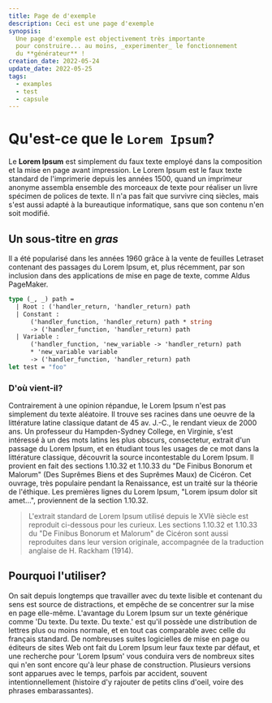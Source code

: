 ```yaml
---
title: Page de d'exemple
description: Ceci est une page d'exemple
synopsis:
  Une page d'exemple est objectivement très importante
  pour construire... au moins, _experimenter_ le fonctionnement
  du **générateur** !
creation_date: 2022-05-24
update_date: 2022-05-25
tags: 
  - examples 
  - test
  - capsule
---
```


# Qu'est-ce que le `Lorem Ipsum`?

Le **Lorem Ipsum** est simplement du faux texte employé dans la composition et
la mise en page avant impression. Le Lorem Ipsum est le faux texte standard de
l'imprimerie depuis les années 1500, quand un imprimeur anonyme assembla
ensemble des morceaux de texte pour réaliser un livre spécimen de polices de
texte. Il n'a pas fait que survivre cinq siècles, mais s'est aussi adapté à la
bureautique informatique, sans que son contenu n'en soit modifié.

## Un sous-titre en _gras_

Il a été
popularisé dans les années 1960 grâce à la vente de feuilles Letraset contenant
des passages du Lorem Ipsum, et, plus récemment, par son inclusion dans des
applications de mise en page de texte, comme Aldus PageMaker.

```ocaml
type (_, _) path =
  | Root : ('handler_return, 'handler_return) path
  | Constant :
      ('handler_function, 'handler_return) path * string
      -> ('handler_function, 'handler_return) path
  | Variable :
      ('handler_function, 'new_variable -> 'handler_return) path
      * 'new_variable variable
      -> ('handler_function, 'handler_return) path
let test = "foo"
```

### D'où vient-il?

Contrairement à une opinion répandue, le Lorem Ipsum n'est pas simplement du
texte aléatoire. Il trouve ses racines dans une oeuvre de la littérature latine
classique datant de 45 av. J.-C., le rendant vieux de 2000 ans. Un professeur du
Hampden-Sydney College, en Virginie, s'est intéressé à un des mots latins les
plus obscurs, consectetur, extrait d'un passage du Lorem Ipsum, et en étudiant
tous les usages de ce mot dans la littérature classique, découvrit la source
incontestable du Lorem Ipsum. Il provient en fait des sections 1.10.32 et
1.10.33 du "De Finibus Bonorum et Malorum" (Des Suprêmes Biens et des Suprêmes
Maux) de Cicéron. Cet ouvrage, très populaire pendant la Renaissance, est un
traité sur la théorie de l'éthique. Les premières lignes du Lorem Ipsum, "Lorem
ipsum dolor sit amet...", proviennent de la section 1.10.32.

> L'extrait standard de Lorem Ipsum utilisé depuis le XVIè siècle est reproduit
> ci-dessous pour les curieux. Les sections 1.10.32 et 1.10.33 du "De Finibus
> Bonorum et Malorum" de Cicéron sont aussi reproduites dans leur version
> originale, accompagnée de la traduction anglaise de H. Rackham (1914).

## Pourquoi l'utiliser?

On sait depuis longtemps que travailler avec du texte lisible et contenant du
sens est source de distractions, et empêche de se concentrer sur la mise en page
elle-même. L'avantage du Lorem Ipsum sur un texte générique comme 'Du texte. Du
texte. Du texte.' est qu'il possède une distribution de lettres plus ou moins
normale, et en tout cas comparable avec celle du français standard. De
nombreuses suites logicielles de mise en page ou éditeurs de sites Web ont fait
du Lorem Ipsum leur faux texte par défaut, et une recherche pour 'Lorem Ipsum'
vous conduira vers de nombreux sites qui n'en sont encore qu'à leur phase de
construction. Plusieurs versions sont apparues avec le temps, parfois par
accident, souvent intentionnellement (histoire d'y rajouter de petits clins
d'oeil, voire des phrases embarassantes).
